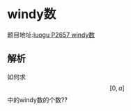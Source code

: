 # windy数

题目地址:[luogu P2657 windy数](https://www.luogu.org/problemnew/show/P2657)

## 解析



如何求$$[0,a]$$中的windy数的个数??
